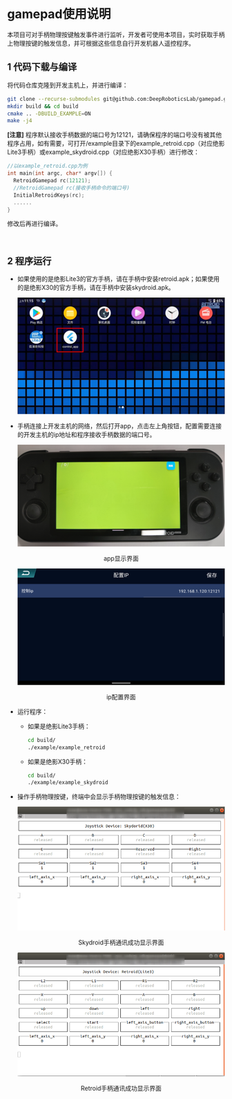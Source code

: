# gamepad使用说明

本项目可对手柄物理按键触发事件进行监听，开发者可使用本项目，实时获取手柄上物理按键的触发信息，并可根据这些信息自行开发机器人遥控程序。

## 1 代码下载与编译
将代码仓库克隆到开发主机上，并进行编译：
```bash
git clone --recurse-submodules git@github.com:DeepRoboticsLab/gamepad.git
mkdir build && cd build
cmake .. -DBUILD_EXAMPLE=ON
make -j4
```
**[注意]** 程序默认接收手柄数据的端口号为12121，请确保程序的端口号没有被其他程序占用，如有需要，可打开/example目录下的example_retroid.cpp（对应绝影Lite3手柄）或example_skydroid.cpp（对应绝影X30手柄）进行修改：
```c++
//以example_retroid.cpp为例
int main(int argc, char* argv[]) {
  RetroidGamepad rc(12121); 
  //RetroidGamepad rc(接收手柄命令的端口号)
  InitialRetroidKeys(rc);
  ......
}
```
修改后再进行编译。

&nbsp;
## 2 程序运行
- 如果使用的是绝影Lite3的官方手柄，请在手柄中安装retroid.apk；如果使用的是绝影X30的官方手柄，请在手柄中安装skydroid.apk。  

   <img src="./doc/app_icon.jpg" alt="a" style="zoom:60%;" />

- 手柄连接上开发主机的网络，然后打开app，点击左上角按钮，配置需要连接的开发主机的ip地址和程序接收手柄数据的端口号。

   <img src="./doc/app_retroid.png" alt="a" style="zoom:60%;" />

   <p align="center">app显示界面</p>

   <img src="./doc/ip_config.png" alt="s" style="zoom:67%;" />

   <p align="center">ip配置界面</p>

- 运行程序：
   - 如果是绝影Lite3手柄：
      ```bash
      cd build/
      ./example/example_retroid
      ```
   - 如果是绝影X30手柄：
      ```bash
      cd build/
      ./example/example_skydroid
      ```
- 操作手柄物理按键，终端中会显示手柄物理按键的触发信息：

   <img src="./doc/terminal_show_info.png" alt="a" style="zoom:75%;" />

   <p align="center">Skydroid手柄通讯成功显示界面</p>

   <img src="./doc/terminal_show_info_retroid.png" alt="s" style="zoom:75%;" />

   <p align="center">Retroid手柄通讯成功显示界面</p>





